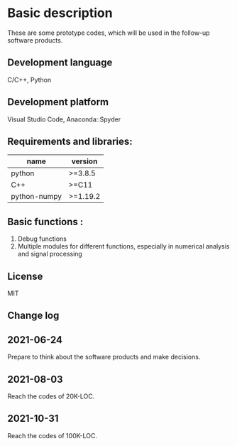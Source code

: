 # Basic description
These are some prototype codes, which will be used in the follow-up software products.

## Development language
C/C++, Python

## Development platform
Visual Studio Code, Anaconda::Spyder

## Requirements and libraries:
| name         | version  |
|--------------|----------|
| python       | >=3.8.5  |
| C++          | >=C11    |
| python-numpy | >=1.19.2 |

## Basic functions :
1. Debug functions
2. Multiple modules for different functions, especially in numerical analysis and signal processing

## License
MIT

## Change log
## 2021-06-24
Prepare to think about the software products and make decisions.

## 2021-08-03
Reach the codes of 20K-LOC.

## 2021-10-31
Reach the codes of 100K-LOC.
